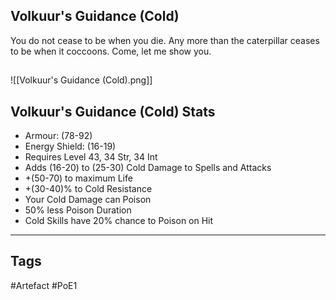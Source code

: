 ## Volkuur's Guidance (Cold)
You do not cease to be when you die.
Any more than the caterpillar ceases to be when it coccoons.
Come, let me show you.
##
![[Volkuur's Guidance (Cold).png]]
## Volkuur's Guidance (Cold) Stats
- Armour: (78-92)
- Energy Shield: (16-19)
- Requires Level 43, 34 Str, 34 Int
- Adds (16-20) to (25-30) Cold Damage to Spells and Attacks
- +(50-70) to maximum Life
- +(30-40)% to Cold Resistance
- Your Cold Damage can Poison
- 50% less Poison Duration
- Cold Skills have 20% chance to Poison on Hit


---
## Tags
#Artefact
#PoE1